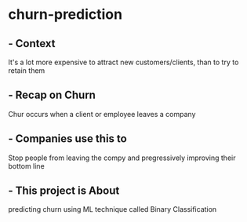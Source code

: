 # churn-prediction
## - Context
It's a lot more expensive to attract new customers/clients, than to try to retain them

## - Recap on Churn
Chur occurs when a client or employee leaves a company

## - Companies use this to
Stop people from leaving the compy and pregressively improving their bottom line 

## - This project is About
predicting churn using ML technique called Binary Classification 


